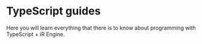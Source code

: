 # TypeScript guides

Here you will learn everything that there is to know about programming with TypeScript + iR Engine.
<!--
TODO:
This page will contain an Introduction to the Developers Learning Site.
This page should contain:
- Small introduction to the Developer guides
- Explanation of VisualScript-vs-TypeScript: 
  No-Code: Segue into the VisualScript Learning site
  TypeScript: Segue into the TypeScript Learning Site (this site)

_Programming in iR Engine can be done through **TypeScript**._
_But the engine also has a visual alternative to programming, called **VisualScript**._  
-->
